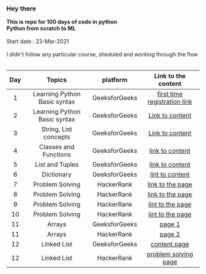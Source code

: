 ### Hey there
**This is repo for 100 days of code in python  
Python from scratch to ML**  
<br/>
Start date : 23-Mar-2021  
<br/>
I didn't follow any particular course, sheduled and working through the flow  
<br/>  

| Day    | Topics          | platform | Link to the content |
| :----: | :-------------: | :-----------: | :-----------------: |
| 1 | Learning Python Basic syntax | GeeksforGeeks | [first time registration link](https://practice.geeksforgeeks.org/batch/fork-python) |
| 2 | Learning Python Basic syntax | GeeksforGeeks | [Link to content](https://practice.geeksforgeeks.org/tracks/python-module-2/?batchId=119) |
| 3 | String, List concepts | GeeksforGeeks | [Link to content](https://practice.geeksforgeeks.org/tracks/python-module-3/?batchId=119) |
| 4 | Classes and Functions | GeeksforGeeks | [link to content](https://practice.geeksforgeeks.org/tracks/python-module-4/?batchId=119) |
| 5 | List and Tuples | GeeksforGeeks | [link to content](https://practice.geeksforgeeks.org/tracks/python-module-5/?batchId=119) |
| 6 | Dictionary | GeeksforGeeks | [lint to content](https://practice.geeksforgeeks.org/tracks/python-module-6/?batchId=119) |
| 7 | Problem Solving | HackerRank | [link to the page](https://www.hackerrank.com/domains/python?badge_type=python) |
| 8 | Problem Solving | HackerRank | [link to the page](https://www.hackerrank.com/domains/python?badge_type=python) |
| 9 | Problem Solving | HackerRank | [lint to the page](https://www.hackerrank.com/domains/python?badge_type=python) |
| 10 | Problem Solving | HackerRank | [lint to the page](https://www.hackerrank.com/domains/python?badge_type=python) |
| 11 | Arrays | GeeksforGeeks | [page 1](https://www.geeksforgeeks.org/data-structures/) |
| 11 | Arrays | HackerRank | [page 2](https://www.hackerrank.com/domains/data-structures) |
| 12 | Linked List | GeeksforGeeks | [content page](https://www.geeksforgeeks.org/data-structures/linked-list/) |
| 12 | Linked List | HackerRank | [problem solving page](https://www.hackerrank.com/domains/data-structures?filters%5Bsubdomains%5D%5B%5D=linked-lists) |

